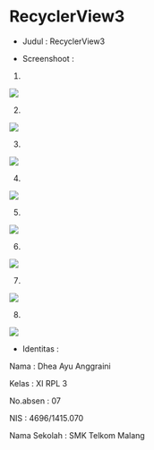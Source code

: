 # RecyclerView3

- Judul : RecyclerView3

- Screenshoot :

1. 

<img src="https://github.com/Dheaayuang/RecyclerView3/blob/master/RecyclerView3.1.png">

2.

<img src="https://github.com/Dheaayuang/RecyclerView3/blob/master/RecyclerView3.2.png">

3.

<img src="https://github.com/Dheaayuang/RecyclerView3/blob/master/RecyclerView3.3.png">

4.

<img src="https://github.com/Dheaayuang/RecyclerView3/blob/master/RecyclerView3.4.png">

5.

<img src="https://github.com/Dheaayuang/RecyclerView3/blob/master/RecyclerView3.5.png">

6.

<img src="https://github.com/Dheaayuang/RecyclerView3/blob/master/RecyclerView3.6.png">

7.

<img src="https://github.com/Dheaayuang/RecyclerView3/blob/master/RecyclerView3.7.png">

8.

<img src="https://github.com/Dheaayuang/RecyclerView3/blob/master/RecyclerView3.8.png">

- Identitas :

Nama : Dhea Ayu Anggraini

Kelas : XI RPL 3

No.absen : 07

NIS : 4696/1415.070

Nama Sekolah : SMK Telkom Malang
